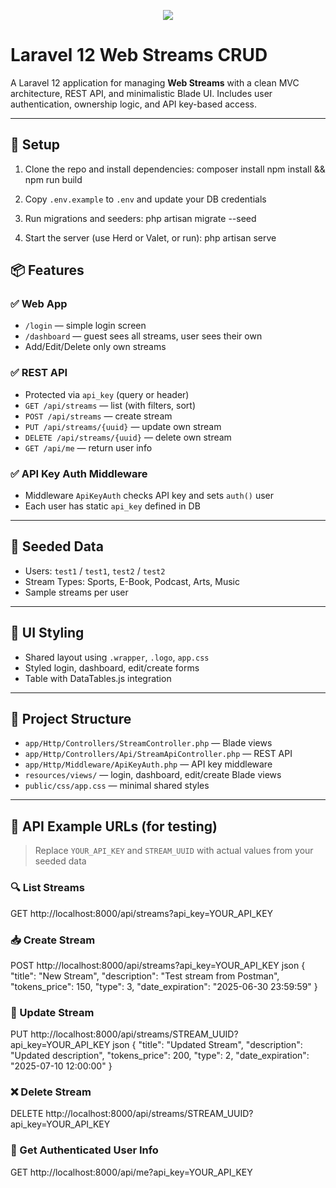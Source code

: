 <p align="center"><a href="https://1-stream.com/" target="_blank"><img src="https://media.licdn.com/dms/image/v2/D4D0BAQFtRE55TiWz6A/company-logo_200_200/company-logo_200_200/0/1716463497277/1_stream_logo?e=2147483647&v=beta&t=fFOgAfiNiZuxsjwVPVvQz1Y7NsFEWm1XFhCO2AqYoD8"></a></p>


# Laravel 12 Web Streams CRUD

A Laravel 12 application for managing **Web Streams** with a clean MVC architecture, REST API, and minimalistic Blade UI. Includes user authentication, ownership logic, and API key-based access.

---

## 🔧 Setup

1. Clone the repo and install dependencies:
   composer install
   npm install && npm run build

2. Copy `.env.example` to `.env` and update your DB credentials

3. Run migrations and seeders:
   php artisan migrate --seed

4. Start the server (use Herd or Valet, or run):
   php artisan serve



## 📦 Features

### ✅ Web App
- `/login` — simple login screen
- `/dashboard` — guest sees all streams, user sees their own
- Add/Edit/Delete only own streams

### ✅ REST API
- Protected via `api_key` (query or header)
- `GET /api/streams` — list (with filters, sort)
- `POST /api/streams` — create stream
- `PUT /api/streams/{uuid}` — update own stream
- `DELETE /api/streams/{uuid}` — delete own stream
- `GET /api/me` — return user info

### ✅ API Key Auth Middleware
- Middleware `ApiKeyAuth` checks API key and sets `auth()` user
- Each user has static `api_key` defined in DB

---

## 🌱 Seeded Data
- Users: `test1` / `test1`, `test2` / `test2`
- Stream Types: Sports, E-Book, Podcast, Arts, Music
- Sample streams per user

---

## 🎨 UI Styling
- Shared layout using `.wrapper`, `.logo`, `app.css`
- Styled login, dashboard, edit/create forms
- Table with DataTables.js integration

---

## 📁 Project Structure
- `app/Http/Controllers/StreamController.php` — Blade views
- `app/Http/Controllers/Api/StreamApiController.php` — REST API
- `app/Http/Middleware/ApiKeyAuth.php` — API key middleware
- `resources/views/` — login, dashboard, edit/create Blade views
- `public/css/app.css` — minimal shared styles

---

## 🔗 API Example URLs (for testing)
> Replace `YOUR_API_KEY` and `STREAM_UUID` with actual values from your seeded data

### 🔍 List Streams
GET http://localhost:8000/api/streams?api_key=YOUR_API_KEY

### 📥 Create Stream
POST http://localhost:8000/api/streams?api_key=YOUR_API_KEY
json
{
  "title": "New Stream",
  "description": "Test stream from Postman",
  "tokens_price": 150,
  "type": 3,
  "date_expiration": "2025-06-30 23:59:59"
}

### 📝 Update Stream
PUT http://localhost:8000/api/streams/STREAM_UUID?api_key=YOUR_API_KEY
json
{
  "title": "Updated Stream",
  "description": "Updated description",
  "tokens_price": 200,
  "type": 2,
  "date_expiration": "2025-07-10 12:00:00"
}

### ❌ Delete Stream
DELETE http://localhost:8000/api/streams/STREAM_UUID?api_key=YOUR_API_KEY

### 👤 Get Authenticated User Info
GET http://localhost:8000/api/me?api_key=YOUR_API_KEY
